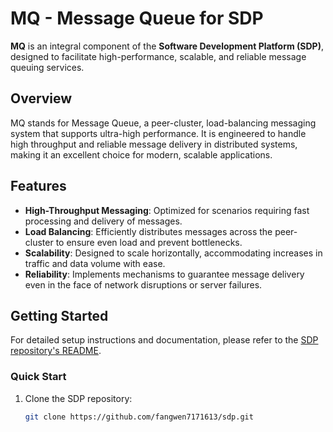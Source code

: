 # MQ - Message Queue for SDP

**MQ** is an integral component of the **Software Development Platform (SDP)**, designed to facilitate high-performance, scalable, and reliable message queuing services.

## Overview

MQ stands for Message Queue, a peer-cluster, load-balancing messaging system that supports ultra-high performance. It is engineered to handle high throughput and reliable message delivery in distributed systems, making it an excellent choice for modern, scalable applications.

## Features

- **High-Throughput Messaging**: Optimized for scenarios requiring fast processing and delivery of messages.
- **Load Balancing**: Efficiently distributes messages across the peer-cluster to ensure even load and prevent bottlenecks.
- **Scalability**: Designed to scale horizontally, accommodating increases in traffic and data volume with ease.
- **Reliability**: Implements mechanisms to guarantee message delivery even in the face of network disruptions or server failures.

## Getting Started

For detailed setup instructions and documentation, please refer to the [SDP repository's README](https://github.com/fangwen7171613/sdp.git).

### Quick Start

1. Clone the SDP repository:
   ```bash
   git clone https://github.com/fangwen7171613/sdp.git
